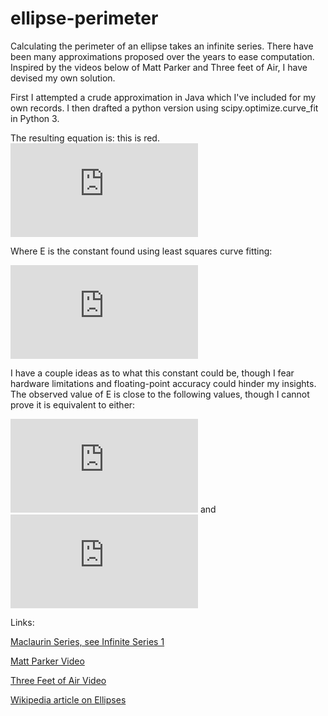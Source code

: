 # ellipse-perimeter

Calculating the perimeter of an ellipse takes an infinite series. There have been many approximations proposed over the years to ease computation.
Inspired by the videos below of Matt Parker and Three feet of Air, I have devised my own solution.

First I attempted a crude approximation in Java which I've included for my own records. I then drafted a python version using scipy.optimize.curve_fit in Python 3.

The resulting equation is:
<span style="background-color: white">this is red</span>.
![equation](https://latex.codecogs.com/svg.latex?%5Cpagecolor%7Bwhite%7D%5Ccolor%7Bblack%7DP%20%3D%20a%20%5Cleft%20%28%20%5Cleft%20%28%202%20%5Cpi%20-4%20%5Cright%20%29%20%5Cleft%20%28%5Cfrac%7Bb%7D%7Ba%7D%20%5Cright%20%29%5EE%20&plus;%204%20%5Cright%20%29)

Where E is the constant found using least squares curve fitting:

![equation](https://latex.codecogs.com/svg.latex?%5Cpagecolor%7Bwhite%7D%5Ccolor%7Bblack%7DE%20%3D%201.458131%20%5Cpm%20.000012)

I have a couple ideas as to what this constant could be, though I fear hardware limitations and floating-point accuracy could hinder my insights.
The observed value of E is close to the following values, though I cannot prove it is equivalent to either:

![equation](https://latex.codecogs.com/svg.latex?%5Cpagecolor%7Bwhite%7D%5Cfrac%7B%5Cpi%7D%7B%5Cpi%20-%201%7D) and ![equation](https://latex.codecogs.com/svg.latex?%5Cpagecolor%7Bwhite%7D%5Ccolor%7Bblack%7D%5Csqrt%20%5B3%5D%20%7B%5Cpi%7D)

Links:

[Maclaurin Series, see Infinite Series 1](https://www.mathsisfun.com/geometry/ellipse-perimeter.html#:~:text=When%20a%3Db%2C%20the%20ellipse,..%20in%20our%20example\).)

[Matt Parker Video](https://www.youtube.com/watch?v=5nW3nJhBHL0&ab_channel=Stand-upMaths)

[Three Feet of Air Video](https://www.youtube.com/watch?v=qXTGVNwOz0w)

[Wikipedia article on Ellipses](https://en.wikipedia.org/wiki/Ellipse)
